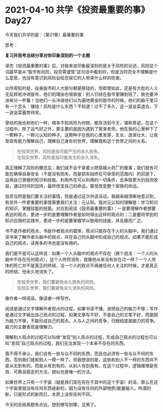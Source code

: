 # 2021-04-10 共学《投资最重要的事》 Day27
今天我们共学的是：（第21章）最重要的事

思考：

**复习并思考总结分享对你印象深刻的一个主题**
 
读完《投资最重要的事》后，对我来说印象最深刻的是关于风险的论述。风险这个词最早是从“股市有风险，投资需谨慎”这句话中看到的，但是当时完全不理解是什么意思，也没有意识到风险会给忽视它的人带来什么样的伤害。

众所周知的是，投身股市的人大部分都是赔钱的，但即使如此，还是有大批的人义无反顾地冲进股市，他们的理由也很直接：别人已经在股市里赚到钱了，我也要冲进来分一杯羹！当他们一头冲进他们以为遍地黄金的股市的时候，他们的脑子里只有一个念头：赚钱！风险是什么东西？不知道！过不了多久，这一波韭菜退去，下一波韭菜蓄势待发。

曾经的我也和他们一样，根本不知风险为何物，能存活到今天，堪称奇迹。在这个过程中，除了运气好之外，更主要的是因为遇到了笑来老师。他在我的心里种下了一颗种子，一颗元认知的种子。这颗种子在我的心里发芽，生长，逐渐壮大，让我渐渐有能力理解自己，理解自己身处的世界，理解我和这个世界之间的关系。

> 在投资世界，风险是指可能产生的永久损失。  
> 在现实世界，风险是指可能发生的永久消失。  

真正理解了风险的概念后：我们就不会干拿着火把穿越火药厂的傻事；我们就有可能在确保自身安全（不是没有损失，而是损失始终在可承受的范围内）的前提下，运用自己掌握的知识和技能、利用外在可以利用的一切条件，去争取更大的投资收益，通过时间的加持，最终改变自己的命运，甚至改变整个家族的命运。

投资当然是我们要关注的事情，但是通过这次共读活动，我越来越清晰地意识到，有另外一件更重要的事情需要我们关注：元认知。我对元认知的理解是：学习知识的知识，掌握技能的技能。对应到阅读《投资最重要的事》：一是要理解作者想要表达的观点，更进一步的是要理解作者是如何得出这样的观点的；二是要将学到的知识应用的实践中，更进一步的是要掌握学以致用的技能，并且推而广之。

书不是作者的观点，书是作者观点的载体，观点只能存在于人的头脑中。我们通过读书来了解作者头脑中的观点，并在自己的头脑中形成自己的观点。如果不能形成自己的观点，读再多的书也是没有用的。

我们是不是可以这样说：如果一个人头脑中的观点不存在（换个说法：一个人的头脑中不存在任何观点），这个人终将消失，就像他从来没有存在过一样？一个人肉体的死亡并不是真正的终结，当一个人的观点不再被任何人关注的时候，才是真正的终结，他永久地消失了。

> 在投资世界，我们要避免永久损失的风险。  
> 在现实世界，我们要避免永久消失的风险。  

像作者一样阅读，像读者一样写作。

阅读是通过文字理解作者观点的过程，如果书读不懂，说明自己的脑力不够；写作是通过文字输出自己观点的过程，如果文章写不好，不是自己的文笔不好，而是因为脑力不够，不能形成自己的观点。人与人之间的竞争，归根结底是脑力的竞争。脑力的主要表现是理解力。

理解别人观点的过程可以叫做“发现”别人观点的过程，形成自己观点的过程也可以叫“发现”自己观点的过程，我们无法发现一个本来不存在的东西。

我不得不承认，我们会有一些与众不同的东西，而且也必须有一些与众不同的东西，否则我们就和别人一模一样了。但我想说的是，这些和别人不一样的东西并不是从无到有的，而是从有到有的，从别人有到我有。在这个过程中，逻辑推理是有效、可靠且稳定的方法，貌似也是唯一的方法。

如果世界上只有一个宇宙（就是我们现在存在于其中的这个宇宙）的话，那么在这个宇宙里就没有任何东西是新的，因为没有任何的外部物质/能量输入，所谓的新，只是形式的新而已，本质上没有任何不同。

今天的总结离题有点远，想到哪写到哪，见笑了。

